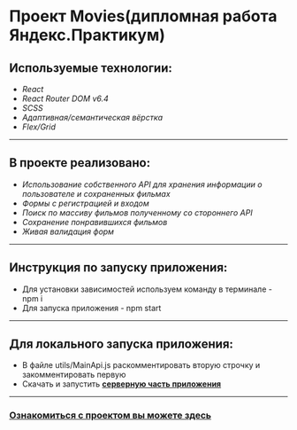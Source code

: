 # Проект Movies(дипломная работа Яндекс.Практикум)

## **Используемые технологии:**
* _React_
* _React Router DOM v6.4_
* _SCSS_
* _Адаптивная/семантическая вёрстка_
* _Flex/Grid_
___
## **В проекте реализовано:**
* _Использование собственного API для хранения информации о пользователе и сохраненных фильмах_
* _Формы с регистрацией и входом_
* _Поиск по массиву фильмов полученному со стороннего API_
* _Сохранение понравившихся фильмов_
* _Живая валидация форм_
___
## **Инструкция по запуску приложения:**
* Для установки зависимостей используем команду в терминале - npm i
* Для запуска приложения - npm start
___
## **Для локального запуска приложения:**
* В файле utils/MainApi.js раскомментировать вторую строчку и закомментировать первую
* Скачать и запустить **[серверную часть приложения](https://github.com/Andrey-mel-Amelin/movies-explorer-api)**
___
### **[Ознакомиться с проектом вы можете здесь](https://amelin.movies.nomoredomains.club/saved-movies)**